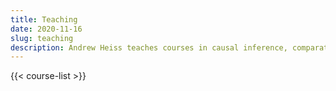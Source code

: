 ```yaml
---
title: Teaching
date: 2020-11-16
slug: teaching
description: Andrew Heiss teaches courses in causal inference, comparative public administration, data visualization, statistics, and data science.
---
```


{{< course-list >}}
